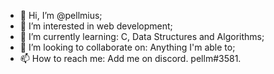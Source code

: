 - 👋 Hi, I’m @pellmius;
- 👀 I’m interested in web development;
- 🌱 I’m currently learning: C, Data Structures and Algorithms;
- 💞️ I’m looking to collaborate on: Anything I'm able to;
- 📫 How to reach me: Add me on discord. pellm#3581.

<!---
pellmius/pellmius is a ✨ special ✨ repository because its `README.md` (this file) appears on your GitHub profile.
You can click the Preview link to take a look at your changes.
--->
